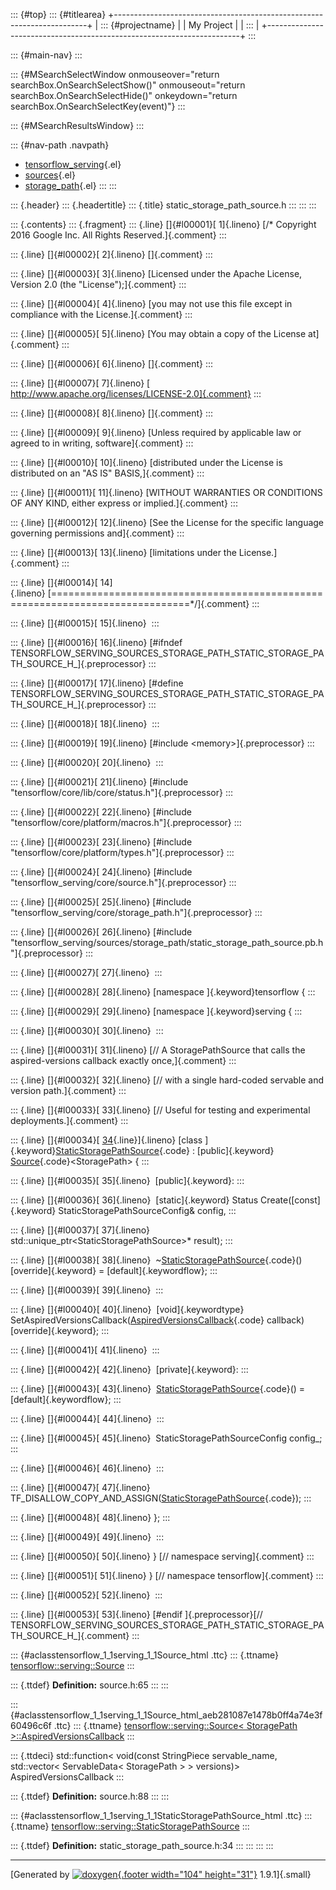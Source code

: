 ::: {#top}
::: {#titlearea}
+-----------------------------------------------------------------------+
| ::: {#projectname}                                                    |
| My Project                                                            |
| :::                                                                   |
+-----------------------------------------------------------------------+
:::

::: {#main-nav}
:::

::: {#MSearchSelectWindow onmouseover="return searchBox.OnSearchSelectShow()" onmouseout="return searchBox.OnSearchSelectHide()" onkeydown="return searchBox.OnSearchSelectKey(event)"}
:::

::: {#MSearchResultsWindow}
:::

::: {#nav-path .navpath}
-   [tensorflow\_serving](dir_bbc8937306723ff096d79d77f4a73363.html){.el}
-   [sources](dir_08664dcc00c1eef0a53a2c7ac1bb1da0.html){.el}
-   [storage\_path](dir_d847b898c0628c9998724b5c11dae72c.html){.el}
:::
:::

::: {.header}
::: {.headertitle}
::: {.title}
static\_storage\_path\_source.h
:::
:::
:::

::: {.contents}
::: {.fragment}
::: {.line}
[]{#l00001}[ 1]{.lineno} [/\* Copyright 2016 Google Inc. All Rights
Reserved.]{.comment}
:::

::: {.line}
[]{#l00002}[ 2]{.lineno} []{.comment}
:::

::: {.line}
[]{#l00003}[ 3]{.lineno} [Licensed under the Apache License, Version 2.0
(the \"License\");]{.comment}
:::

::: {.line}
[]{#l00004}[ 4]{.lineno} [you may not use this file except in compliance
with the License.]{.comment}
:::

::: {.line}
[]{#l00005}[ 5]{.lineno} [You may obtain a copy of the License
at]{.comment}
:::

::: {.line}
[]{#l00006}[ 6]{.lineno} []{.comment}
:::

::: {.line}
[]{#l00007}[ 7]{.lineno} [
http://www.apache.org/licenses/LICENSE-2.0]{.comment}
:::

::: {.line}
[]{#l00008}[ 8]{.lineno} []{.comment}
:::

::: {.line}
[]{#l00009}[ 9]{.lineno} [Unless required by applicable law or agreed to
in writing, software]{.comment}
:::

::: {.line}
[]{#l00010}[ 10]{.lineno} [distributed under the License is distributed
on an \"AS IS\" BASIS,]{.comment}
:::

::: {.line}
[]{#l00011}[ 11]{.lineno} [WITHOUT WARRANTIES OR CONDITIONS OF ANY KIND,
either express or implied.]{.comment}
:::

::: {.line}
[]{#l00012}[ 12]{.lineno} [See the License for the specific language
governing permissions and]{.comment}
:::

::: {.line}
[]{#l00013}[ 13]{.lineno} [limitations under the License.]{.comment}
:::

::: {.line}
[]{#l00014}[
14]{.lineno} [==============================================================================\*/]{.comment}
:::

::: {.line}
[]{#l00015}[ 15]{.lineno} 
:::

::: {.line}
[]{#l00016}[ 16]{.lineno} [\#ifndef
TENSORFLOW\_SERVING\_SOURCES\_STORAGE\_PATH\_STATIC\_STORAGE\_PATH\_SOURCE\_H\_]{.preprocessor}
:::

::: {.line}
[]{#l00017}[ 17]{.lineno} [\#define
TENSORFLOW\_SERVING\_SOURCES\_STORAGE\_PATH\_STATIC\_STORAGE\_PATH\_SOURCE\_H\_]{.preprocessor}
:::

::: {.line}
[]{#l00018}[ 18]{.lineno} 
:::

::: {.line}
[]{#l00019}[ 19]{.lineno} [\#include \<memory\>]{.preprocessor}
:::

::: {.line}
[]{#l00020}[ 20]{.lineno} 
:::

::: {.line}
[]{#l00021}[ 21]{.lineno} [\#include
\"tensorflow/core/lib/core/status.h\"]{.preprocessor}
:::

::: {.line}
[]{#l00022}[ 22]{.lineno} [\#include
\"tensorflow/core/platform/macros.h\"]{.preprocessor}
:::

::: {.line}
[]{#l00023}[ 23]{.lineno} [\#include
\"tensorflow/core/platform/types.h\"]{.preprocessor}
:::

::: {.line}
[]{#l00024}[ 24]{.lineno} [\#include
\"tensorflow\_serving/core/source.h\"]{.preprocessor}
:::

::: {.line}
[]{#l00025}[ 25]{.lineno} [\#include
\"tensorflow\_serving/core/storage\_path.h\"]{.preprocessor}
:::

::: {.line}
[]{#l00026}[ 26]{.lineno} [\#include
\"tensorflow\_serving/sources/storage\_path/static\_storage\_path\_source.pb.h\"]{.preprocessor}
:::

::: {.line}
[]{#l00027}[ 27]{.lineno} 
:::

::: {.line}
[]{#l00028}[ 28]{.lineno} [namespace ]{.keyword}tensorflow {
:::

::: {.line}
[]{#l00029}[ 29]{.lineno} [namespace ]{.keyword}serving {
:::

::: {.line}
[]{#l00030}[ 30]{.lineno} 
:::

::: {.line}
[]{#l00031}[ 31]{.lineno} [// A StoragePathSource that calls the
aspired-versions callback exactly once,]{.comment}
:::

::: {.line}
[]{#l00032}[ 32]{.lineno} [// with a single hard-coded servable and
version path.]{.comment}
:::

::: {.line}
[]{#l00033}[ 33]{.lineno} [// Useful for testing and experimental
deployments.]{.comment}
:::

::: {.line}
[]{#l00034}[
[34](classtensorflow_1_1serving_1_1StaticStoragePathSource.html){.line}]{.lineno} [class
]{.keyword}[StaticStoragePathSource](classtensorflow_1_1serving_1_1StaticStoragePathSource.html){.code}
: [public]{.keyword}
[Source](classtensorflow_1_1serving_1_1Source.html){.code}\<StoragePath\>
{
:::

::: {.line}
[]{#l00035}[ 35]{.lineno}  [public]{.keyword}:
:::

::: {.line}
[]{#l00036}[ 36]{.lineno}  [static]{.keyword} Status
Create([const]{.keyword} StaticStoragePathSourceConfig& config,
:::

::: {.line}
[]{#l00037}[ 37]{.lineno}  std::unique\_ptr\<StaticStoragePathSource\>\*
result);
:::

::: {.line}
[]{#l00038}[ 38]{.lineno} 
\~[StaticStoragePathSource](classtensorflow_1_1serving_1_1StaticStoragePathSource.html){.code}()
[override]{.keyword} = [default]{.keywordflow};
:::

::: {.line}
[]{#l00039}[ 39]{.lineno} 
:::

::: {.line}
[]{#l00040}[ 40]{.lineno}  [void]{.keywordtype}
SetAspiredVersionsCallback([AspiredVersionsCallback](classtensorflow_1_1serving_1_1Source.html#aeb281087e1478b0ff4a74e3f60496c6f){.code}
callback) [override]{.keyword};
:::

::: {.line}
[]{#l00041}[ 41]{.lineno} 
:::

::: {.line}
[]{#l00042}[ 42]{.lineno}  [private]{.keyword}:
:::

::: {.line}
[]{#l00043}[ 43]{.lineno} 
[StaticStoragePathSource](classtensorflow_1_1serving_1_1StaticStoragePathSource.html){.code}()
= [default]{.keywordflow};
:::

::: {.line}
[]{#l00044}[ 44]{.lineno} 
:::

::: {.line}
[]{#l00045}[ 45]{.lineno}  StaticStoragePathSourceConfig config\_;
:::

::: {.line}
[]{#l00046}[ 46]{.lineno} 
:::

::: {.line}
[]{#l00047}[ 47]{.lineno} 
TF\_DISALLOW\_COPY\_AND\_ASSIGN([StaticStoragePathSource](classtensorflow_1_1serving_1_1StaticStoragePathSource.html){.code});
:::

::: {.line}
[]{#l00048}[ 48]{.lineno} };
:::

::: {.line}
[]{#l00049}[ 49]{.lineno} 
:::

::: {.line}
[]{#l00050}[ 50]{.lineno} } [// namespace serving]{.comment}
:::

::: {.line}
[]{#l00051}[ 51]{.lineno} } [// namespace tensorflow]{.comment}
:::

::: {.line}
[]{#l00052}[ 52]{.lineno} 
:::

::: {.line}
[]{#l00053}[ 53]{.lineno} [\#endif ]{.preprocessor}[//
TENSORFLOW\_SERVING\_SOURCES\_STORAGE\_PATH\_STATIC\_STORAGE\_PATH\_SOURCE\_H\_]{.comment}
:::

::: {#aclasstensorflow_1_1serving_1_1Source_html .ttc}
::: {.ttname}
[tensorflow::serving::Source](classtensorflow_1_1serving_1_1Source.html)
:::

::: {.ttdef}
**Definition:** source.h:65
:::
:::

::: {#aclasstensorflow_1_1serving_1_1Source_html_aeb281087e1478b0ff4a74e3f60496c6f .ttc}
::: {.ttname}
[tensorflow::serving::Source\< StoragePath
\>::AspiredVersionsCallback](classtensorflow_1_1serving_1_1Source.html#aeb281087e1478b0ff4a74e3f60496c6f)
:::

::: {.ttdeci}
std::function\< void(const StringPiece servable\_name, std::vector\<
ServableData\< StoragePath \> \> versions)\> AspiredVersionsCallback
:::

::: {.ttdef}
**Definition:** source.h:88
:::
:::

::: {#aclasstensorflow_1_1serving_1_1StaticStoragePathSource_html .ttc}
::: {.ttname}
[tensorflow::serving::StaticStoragePathSource](classtensorflow_1_1serving_1_1StaticStoragePathSource.html)
:::

::: {.ttdef}
**Definition:** static\_storage\_path\_source.h:34
:::
:::
:::
:::

------------------------------------------------------------------------

[Generated by [![doxygen](doxygen.svg){.footer width="104"
height="31"}](https://www.doxygen.org/index.html) 1.9.1]{.small}
